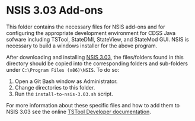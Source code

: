 # NSIS 3.03 Add-ons #

This folder contains the necessary files for NSIS add-ons and for configuring the
appropriate development environment for CDSS Java sofware
including TSTool, StateDMI, StateView, and StateMod GUI.
NSIS is necessary to build a windows installer for the above program.

After downloading and installing [NSIS 3.03](https://sourceforge.net/projects/nsis/),
the files/folders found in this directory should be copied into the corresponding
folders and sub-folders under `C:\Program Files (x86)\NSIS`. To do so:

1. Open a Git Bash window as Administrator.
2. Change directories to this folder.
3. Run the `install-to-nsis-3.03.sh` script.

For more information about these specific files and how to add them to NSIS 3.03 see
the online [TSTool Developer documentation](http://learn.openwaterfoundation.org/cdss-app-tstool-doc-dev/dev-env/nsis/).
